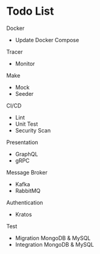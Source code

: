 # Todo List

Docker
- Update Docker Compose

Tracer
- Monitor

Make
- Mock
- Seeder

CI/CD
- Lint
- Unit Test
- Security Scan

Presentation
- GraphQL
- gRPC

Message Broker
- Kafka
- RabbitMQ

Authentication
- Kratos

Test
- Migration MongoDB & MySQL
- Integration MongoDB & MySQL